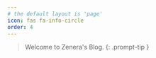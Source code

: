 ```yaml
---
# the default layout is 'page'
icon: fas fa-info-circle
order: 4
---
```


> Welcome to Zenera's Blog.
{: .prompt-tip }
